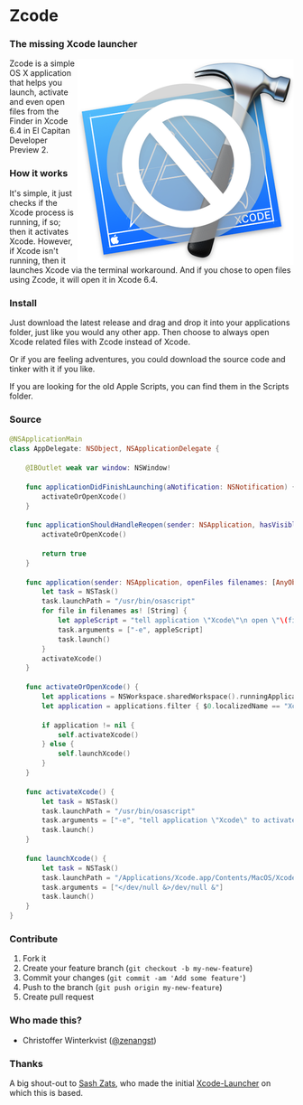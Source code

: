 # Zcode
### The missing Xcode launcher
<img src="https://raw.githubusercontent.com/zenangst/Xcode-Launcher/master/Images/icon_v3@2x.png" align="right">
Zcode is a simple OS X application that helps you launch, activate and even open files from the Finder in Xcode 6.4 in El Capitan Developer Preview 2.

### How it works

It's simple, it just checks if the Xcode process is running, if so; then it activates Xcode. However, if Xcode isn't running, then it launches Xcode via the terminal workaround. And if you chose to open files using Zcode, it will open it in Xcode 6.4.

### Install

Just download the latest release and drag and drop it into your applications folder, just like you would any other app. Then choose to always open Xcode related files with Zcode instead of Xcode.

Or if you are feeling adventures, you could download the source code and tinker with it if you like.

If you are looking for the old Apple Scripts, you can find them in the Scripts folder.

### Source

```swift
@NSApplicationMain
class AppDelegate: NSObject, NSApplicationDelegate {

    @IBOutlet weak var window: NSWindow!

    func applicationDidFinishLaunching(aNotification: NSNotification) {
        activateOrOpenXcode()
    }

    func applicationShouldHandleReopen(sender: NSApplication, hasVisibleWindows flag: Bool) -> Bool {
        activateOrOpenXcode()

        return true
    }

    func application(sender: NSApplication, openFiles filenames: [AnyObject]) {
        let task = NSTask()
        task.launchPath = "/usr/bin/osascript"
        for file in filenames as! [String] {
            let appleScript = "tell application \"Xcode\"\n open \"\(file)\"\n\nend"
            task.arguments = ["-e", appleScript]
            task.launch()
        }
        activateXcode()
    }
    
    func activateOrOpenXcode() {
        let applications = NSWorkspace.sharedWorkspace().runningApplications as! [NSRunningApplication]
        let application = applications.filter { $0.localizedName == "Xcode" }.last

        if application != nil {
            self.activateXcode()
        } else {
            self.launchXcode()
        }
    }

    func activateXcode() {
        let task = NSTask()
        task.launchPath = "/usr/bin/osascript"
        task.arguments = ["-e", "tell application \"Xcode\" to activate"]
        task.launch()
    }

    func launchXcode() {
        let task = NSTask()
        task.launchPath = "/Applications/Xcode.app/Contents/MacOS/Xcode"
        task.arguments = ["</dev/null &>/dev/null &"]
        task.launch()
    }
}
```

### Contribute

1. Fork it
2. Create your feature branch (`git checkout -b my-new-feature`)
3. Commit your changes (`git commit -am 'Add some feature'`)
4. Push to the branch (`git push origin my-new-feature`)
5. Create pull request

### Who made this?

- Christoffer Winterkvist ([@zenangst](https://twitter.com/zenangst))

### Thanks

A big shout-out to [Sash Zats](https://twitter.com/zats), who made the initial [Xcode-Launcher](https://twitter.com/zats/status/613464620997570560) on which this is based.
